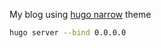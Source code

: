 My blog using [hugo narrow](https://github.com/tom2almighty/hugo-narrow) theme


```bash
hugo server --bind 0.0.0.0
```